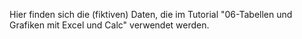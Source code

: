 Hier finden sich die (fiktiven) Daten, die im Tutorial "06-Tabellen und Grafiken mit Excel und Calc" verwendet werden.

